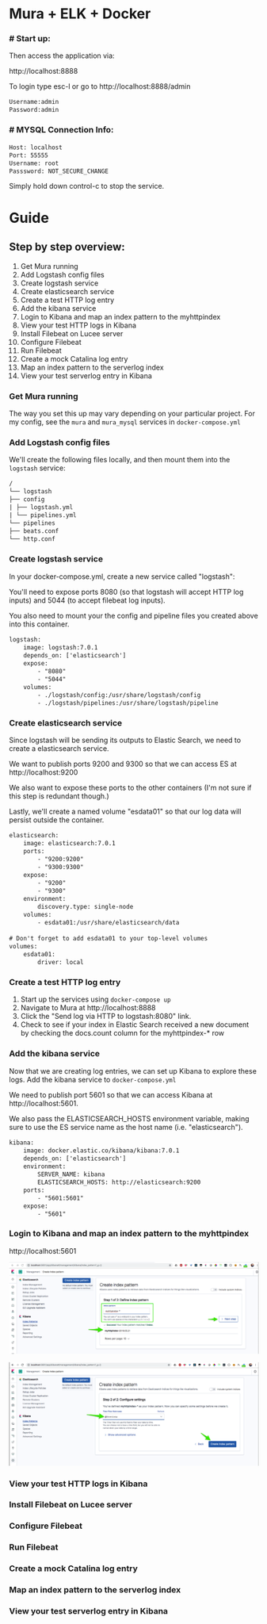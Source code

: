 # Mura + ELK + Docker

### # Start up:

Then access the application via:

http://localhost:8888

To login type esc-l or go to http://localhost:8888/admin

```
Username:admin
Password:admin
```

### # MYSQL Connection Info:

```
Host: localhost
Port: 55555
Username: root
Passsword: NOT_SECURE_CHANGE
```

Simply hold down control-c to stop the service.

# Guide

## Step by step overview:

1. Get Mura running
2. Add Logstash config files
3. Create logstash service
4. Create elasticsearch service
5. Create a test HTTP log entry
6. Add the kibana service
7. Login to Kibana and map an index pattern to the myhttpindex
8. View your test HTTP logs in Kibana
9. Install Filebeat on Lucee server
10. Configure Filebeat
11. Run Filebeat
12. Create a mock Catalina log entry
13. Map an index pattern to the serverlog index
14. View your test serverlog entry in Kibana

### Get Mura running

The way you set this up may vary depending on your particular project. For my config, see the `mura` and `mura_mysql` services in `docker-compose.yml`

### Add Logstash config files

We'll create the following files locally, and then mount them into the `logstash` service:

```
/
└── logstash
├── config
| ├── logstash.yml
| └── pipelines.yml
└── pipelines
├── beats.conf
└── http.conf
```

### Create logstash service

In your docker-compose.yml, create a new service called "logstash":

You'll need to expose ports 8080 (so that logstash will accept HTTP log inputs) and 5044 (to accept filebeat log inputs).

You also need to mount your the config and pipeline files you created above into this container.

```
logstash:
	image: logstash:7.0.1
	depends_on: ['elasticsearch']
	expose:
		- "8080"
		- "5044"
	volumes:
		- ./logstash/config:/usr/share/logstash/config
		- ./logstash/pipelines:/usr/share/logstash/pipeline
```

### Create elasticsearch service

Since logstash will be sending its outputs to Elastic Search, we need to create a elasticsearch service.

We want to publish ports 9200 and 9300 so that we can access ES at http://localhost:9200

We also want to expose these ports to the other containers (I'm not sure if this step is redundant though.)

Lastly, we'll create a named volume "esdata01" so that our log data will persist outside the container.

```
elasticsearch:
	image: elasticsearch:7.0.1
	ports:
		- "9200:9200"
		- "9300:9300"
	expose:
		- "9200"
		- "9300"
	environment:
		discovery.type: single-node
	volumes:
		- esdata01:/usr/share/elasticsearch/data

# Don't forget to add esdata01 to your top-level volumes
volumes:
	esdata01:
		driver: local
```

### Create a test HTTP log entry

1. Start up the services using `docker-compose up`
2. Navigate to Mura at http://localhost:8888
3. Click the "Send log via HTTP to logstash:8080" link.
4. Check to see if your index in Elastic Search received a new document by checking the docs.count column for the myhttpindex-\* row

### Add the kibana service

Now that we are creating log entries, we can set up Kibana to explore these logs. Add the kibana service to `docker-compose.yml`

We need to publish port 5601 so that we can access Kibana at http://localhost:5601.

We also pass the ELASTICSEARCH_HOSTS environment variable, making sure to use the ES service name as the host name (i.e. "elasticsearch").

```
kibana:
	image: docker.elastic.co/kibana/kibana:7.0.1
	depends_on: ['elasticsearch']
	environment:
		SERVER_NAME: kibana
		ELASTICSEARCH_HOSTS: http://elasticsearch:9200
	ports:
		- "5601:5601"
	expose:
		- "5601"
```

### Login to Kibana and map an index pattern to the myhttpindex

http://localhost:5601

![Create index pattern](./img/createIndexPattern.png)

![Configure timestamp](./img/configureTimestamp.png)

### View your test HTTP logs in Kibana

### Install Filebeat on Lucee server

### Configure Filebeat

### Run Filebeat

### Create a mock Catalina log entry

### Map an index pattern to the serverlog index

### View your test serverlog entry in Kibana
